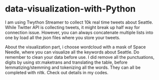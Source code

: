 # data-visualization-with-Python
I am using Twython Streamer to collect 10k real time tweets about Seattle. While Twitter API is collecting tweets, it might break up half way for connection issue. However, you can always concatenate multiple lists into one by load all the json files where you store your tweets. 

About the visualization part, i choose wordcloud with a mask of Space Needle, where you can visualize all the keywords about Seattle. Do remember to clean your data before use. I did remove all the punctuations, digits by using str.maketrans and translating the table, before lemmatizing/stemming and tokenizing all the words. They can all be completed with nltk. Check out details in my codes. 

